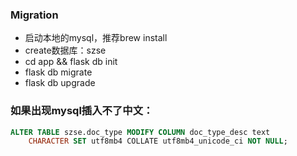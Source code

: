 
### Migration

- 启动本地的mysql，推荐brew install
- create数据库：szse
- cd app && flask db init
- flask db migrate
- flask db upgrade


### 如果出现mysql插入不了中文：
```sql
ALTER TABLE szse.doc_type MODIFY COLUMN doc_type_desc text
    CHARACTER SET utf8mb4 COLLATE utf8mb4_unicode_ci NOT NULL;
```
